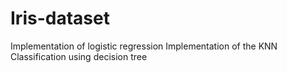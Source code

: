 # Iris-dataset
Implementation of logistic regression
Implementation of the KNN
Classification using decision tree
